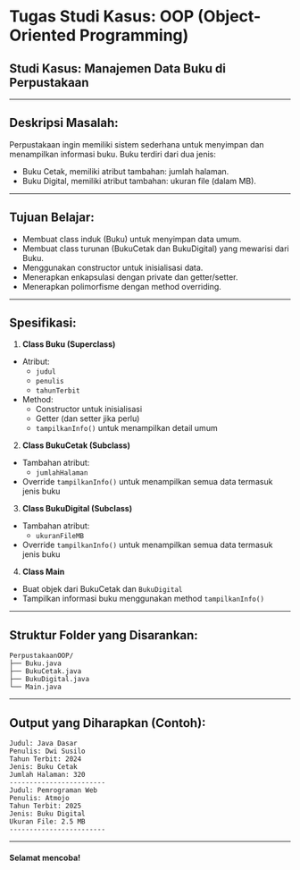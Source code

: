# Tugas Studi Kasus: OOP (Object-Oriented Programming)
## Studi Kasus: Manajemen Data Buku di Perpustakaan

---

## Deskripsi Masalah:
Perpustakaan ingin memiliki sistem sederhana untuk menyimpan dan menampilkan informasi buku. Buku terdiri dari dua jenis:
- Buku Cetak, memiliki atribut tambahan: jumlah halaman.
- Buku Digital, memiliki atribut tambahan: ukuran file (dalam MB).

---

## Tujuan Belajar:
- Membuat class induk (Buku) untuk menyimpan data umum.
- Membuat class turunan (BukuCetak dan BukuDigital) yang mewarisi dari Buku.
- Menggunakan constructor untuk inisialisasi data.
- Menerapkan enkapsulasi dengan private dan getter/setter.
- Menerapkan polimorfisme dengan method overriding.

---

## Spesifikasi:
1. **Class Buku (Superclass)**
- Atribut:
    - `judul`
    - `penulis`
    - `tahunTerbit`
- Method:
    - Constructor untuk inisialisasi
    - Getter (dan setter jika perlu)
    - `tampilkanInfo()` untuk menampilkan detail umum
2. **Class BukuCetak (Subclass)**
- Tambahan atribut:
    - `jumlahHalaman`
- Override `tampilkanInfo()` untuk menampilkan semua data termasuk jenis buku
3. **Class BukuDigital (Subclass)**
- Tambahan atribut:
    - `ukuranFileMB`
- Override `tampilkanInfo()` untuk menampilkan semua data termasuk jenis buku
4. **Class Main**
- Buat objek dari BukuCetak dan `BukuDigital`
- Tampilkan informasi buku menggunakan method `tampilkanInfo()`

---

## Struktur Folder yang Disarankan:
```
PerpustakaanOOP/
├── Buku.java
├── BukuCetak.java
├── BukuDigital.java
└── Main.java

```
---

## Output yang Diharapkan (Contoh):
```
Judul: Java Dasar
Penulis: Dwi Susilo
Tahun Terbit: 2024
Jenis: Buku Cetak
Jumlah Halaman: 320
------------------------
Judul: Pemrograman Web
Penulis: Atmojo
Tahun Terbit: 2025
Jenis: Buku Digital
Ukuran File: 2.5 MB
------------------------

```
---

#### Selamat mencoba!